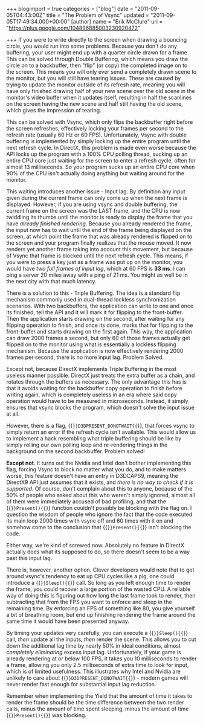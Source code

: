 +++
blogimport = true
categories = ["blog"]
date = "2011-09-05T04:43:00Z"
title = "The Problem of Vsync"
updated = "2011-09-05T17:49:34.000+00:00"
[author]
name = "Erik McClure"
uri = "https://plus.google.com/104896885003230920472"

+++
If you were to write directly to the screen when drawing a bouncing circle, you would run into some problems. Because you don't do any buffering, your user might end up with a quarter circle drawn for a frame. This can be solved through Double Buffering, which means you draw the circle on to a backbuffer, then "flip" (or copy) the completed image on to the screen. This means you will only ever send a completely drawn scene to the monitor, but you will still have tearing issues. These are caused by trying to update the monitor outside of its refresh rate, meaning you will have only finished drawing half of your new scene over the old scene in the monitor's video buffer when it updates itself, resulting in half the scanlines on the screen having the new scene and half still having the old scene, which gives the impression of tearing.

This can be solved with Vsync, which only flips the backbuffer right before the screen refreshes, effectively locking your frames per second to the refresh rate (usually 60 Hz or 60 FPS). Unfortunately, Vsync with double buffering is implemented by simply locking up the entire program until the next refresh cycle. In DirectX, this problem is made even worse because the API locks up the program with a 100% CPU polling thread, sucking up an entire CPU core just waiting for the screen to enter a refresh cycle, often for almost 13 milliseconds. So your program sucks up an entire CPU core when 90% of the CPU isn't actually doing anything but waiting around for the monitor.

This waiting introduces another issue - Input lag. By definition any input given during the current frame can only come up when the next frame is displayed. However, if you are using vsync and double buffering, the current frame on the screen was the LAST frame, and the CPU is now twiddling its thumbs until the monitor is ready to display the frame that you have *already finished rendering*. Because you already rendered the frame, the input now has to wait until the end of the frame being displayed on the screen, at which point the frame that was already rendered is flipped on to the screen and your program finally realizes that the mouse moved. It now renders yet another frame taking into account this movement, but because of Vsync that frame is blocked until the next refresh cycle. This means, if you were to press a key just as a frame was put up on the monitor, you would have *two full frames of input lag*, which at 60 FPS is **33 ms**. I can ping a server 20 miles away with a ping of 21 ms. You might as well be in the next city with that much latency.

There is a solution to this - Triple Buffering. The idea is a standard flip mechanism commonly used in dual-thread lockless synchronization scenarios. With two backbuffers, the application can write to one and once its finished, tell the API and it will mark it for flipping to the front-buffer. Then the application starts drawing on the second, after waiting for any flipping operation to finish, and once its done, marks that for flipping to the front-buffer and starts drawing on the first again. This way, the application can draw 2000 frames a second, but only 60 of those frames actually get flipped on to the monitor using what is essentially a lockless flipping mechanism. Because the application is now effectively rendering 2000 frames per second, there is no more input lag. Problem Solved.

Except not, because DirectX implements Triple Buffering in the most useless manner possible. DirectX just treats the extra buffer as a chain, and rotates through the buffers as necessary. The only advantage this has is that it avoids waiting for the backbuffer copy operation to finish before writing again, which is completely useless in an era where said copy operation would have to be measured in microseconds. Instead, it simply ensures that vsync blocks the program, which doesn't solve the input issue at all.

However, there is a flag, {{<code>}}D3DPRESENT_DONOTWAIT{{</code>}}, that forces vsync to simply return an error if the refresh cycle isn't available. This would allow us to implement a hack resembling what triple buffering should be like by simply rolling our own polling loop and re-rendering things in the background on the second backbuffer. Problem solved!

**Except not**. It turns out the Nvidia and Intel don't bother implementing this flag, forcing Vsync to block no matter what you do, and to make matters worse, this feature doesn't have an entry in D3DCAPS9, meaning the DirectX9 API just assumes that it exists, and *there is no way to check if it is supported*. Of course, don't complain about this to anyone, because of the 50% of people who asked about this who weren't simply ignored, almost all of them were immediately accused of bad profiling, and that the {{<code>}}Present(){{</code>}} function couldn't possibly be blocking with the flag on. I question the wisdom of people who ignore the fact that the code executed its main loop 2000 times with vsync off and 60 times with it on and somehow come to the conclusion that {{<code>}}Present(){{</code>}} isn't blocking the code.

Either way, we're kind of screwed now. Absolutely no feature in DirectX actually does what its supposed to do, so there doesn't seem to be a way past this input lag.

There is, however, another option. Clever developers would note that to get around vsync's tendency to eat up CPU cycles like a pig, one could introduce a {{<code>}}Sleep(){{</code>}} call. So long as you left enough time to render the frame, you could recover a large portion of the wasted CPU. A reliable way of doing this is figuring out how long the last frame took to render, then subtracting that from the FPS you want to enforce and sleep in the remaining time. By enforcing an FPS of something like 80, you give yourself a bit of breathing room, but end up finishing rendering the frame around the same time it would have been presented anyway.

By timing your updates very carefully, you can execute a {{<code>}}Sleep(){{</code>}} call, *then* update all the inputs, *then* render the scene. This allows you to cut down the additional lag time by nearly 50% in ideal conditions, almost *completely eliminating* excess input lag. Unfortunately, if your game is already rendering at or below 100 FPS, it takes you 10 milliseconds to render a frame, allowing you only 2.5 milliseconds of extra time to look for input, which is of limited usefulness. This illustrates why Intel and Nvidia are unlikely to care about {{<code>}}D3DPRESENT_DONOTWAIT{{</code>}} - modern games will never render fast enough for substantial input lag reduction.

Remember when implementing the Yield that the amount of time it takes to render the frame should be the time difference between the two render calls, minus the amount of time spent sleeping, minus the amount of time {{<code>}}Present(){{</code>}} was blocking.
